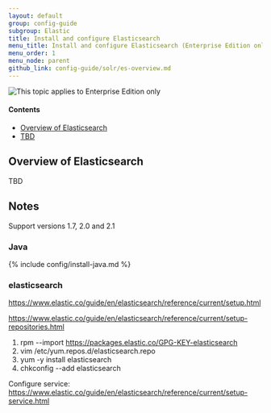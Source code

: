```yaml
---
layout: default
group: config-guide
subgroup: Elastic
title: Install and configure Elasticsearch
menu_title: Install and configure Elasticsearch (Enterprise Edition only)
menu_order: 1
menu_node: parent
github_link: config-guide/solr/es-overview.md
---
```


<img src="{{ site.baseurl }}common/images/ee-only_large.png" alt="This topic applies to Enterprise Edition only">


#### Contents

*	<a href="#overview">Overview of Elasticsearch</a>
*	<a href="#dev">TBD</a>


<h2 id="overview">Overview of Elasticsearch</h2>
TBD

## Notes

Support versions  1.7, 2.0 and 2.1

### Java

{% include config/install-java.md %}




### elasticsearch

https://www.elastic.co/guide/en/elasticsearch/reference/current/setup.html

https://www.elastic.co/guide/en/elasticsearch/reference/current/setup-repositories.html

1.	rpm --import https://packages.elastic.co/GPG-KEY-elasticsearch
2.	vim /etc/yum.repos.d/elasticsearch.repo
3.	yum -y install elasticsearch
4.	chkconfig --add elasticsearch

Configure service: https://www.elastic.co/guide/en/elasticsearch/reference/current/setup-service.html

